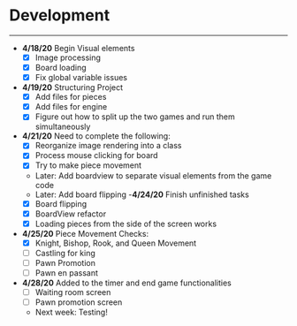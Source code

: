 # Development

---
 - **4/18/20** Begin Visual elements
   - [x] Image processing
   - [x] Board loading
   - [x] Fix global variable issues

 - **4/19/20** Structuring Project
   - [x] Add files for pieces
   - [x] Add files for engine
   - [x] Figure out how to split up the two games and run them simultaneously

 - **4/21/20** Need to complete the following:
   - [x] Reorganize image rendering into a class
   - [x] Process mouse clicking for board
   - [x] Try to make piece movement
   - Later: Add boardview to separate visual elements from the game code
   - Later: Add board flipping
 -**4/24/20** Finish unfinished tasks
   - [x] Board flipping
   - [x] BoardView refactor  
   - [x] Loading pieces from the side of the screen works
   
 - **4/25/20** Piece Movement Checks:
   - [x] Knight, Bishop, Rook, and Queen Movement
   - [ ] Castling for king
   - [ ] Pawn Promotion
   - [ ] Pawn en passant
   
 - **4/28/20** Added to the timer and end game functionalities
   - [ ] Waiting room screen
   - [ ] Pawn promotion screen
   - Next week: Testing!
